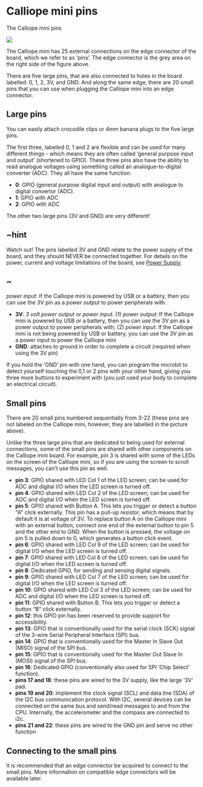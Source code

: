 # Calliope mini pins

The Calliope mini pins 

![](/static/mb/device/pins-0.png)

The Calliope mini has 25 external connections on the edge connector of the board, which we refer to as ‘pins’.  The edge connector is the grey area on the right side of the figure above.

There are five large pins, that are also connected to holes in the board labelled: 0, 1, 2, 3V, and GND. And along the same edge, there are 20 small pins that you can use when plugging the Calliope mini into an edge connector.

## Large pins

You can easily attach crocodile clips or 4mm banana plugs to the five large pins.

The first three, labelled 0, 1 and 2 are flexible and can be used for many different things - which means they are often called ‘general purpose input and output’ (shortened to GPIO). These three pins also have the ability to read analogue voltages using something called an analogue-to-digital converter (ADC). They all have the same function:

* **0**: GPIO (general purpose digital input and output) with analogue to digital convertor (ADC).
* **1**: GPIO with ADC
* **2**: GPIO with ADC

The other two large pins (3V and GND) are very different!

## ~hint 

Watch out! The pins labelled 3V and GND relate to the power supply of the board, and they should NEVER be connected together.
For details on the power, current and voltage limitations of the board, see [Power Supply](https://tech.microbit.org/hardware/powersupply/)

## ~

*power input*: If the Calliope mini is powered by USB or a battery, then you can use the 3V pin as a *power output* to power peripherals with.

* **3V**: *3 volt power output* or *power input*.  (1) *power output*: If the Calliope mini is powered by USB or a battery, then you can use the 3V pin as a power output to power peripherals with; (2) *power input*: If the Calliope mini is not being powered by USB or battery, you can use the 3V pin as a power input to power the Calliope mini
* **GND**: attaches to ground in order to complete a circuit (required when using the 3V pin)

If you hold the ‘GND’ pin with one hand, you can program the microbit to detect yourself touching the 0,1 or 2 pins with your other hand, giving you three more buttons to experiment with (you just used your body to complete an electrical circuit).

## Small pins

There are 20 small pins numbered sequentially from 3-22 (these pins are not labeled on the Calliope mini, however, they are labelled in the picture above).

Unlike the three large pins that are dedicated to being used for external connections, some of the small pins are shared with other components on the Calliope mini board. For example, pin 3 is shared with some of the LEDs on the screen of the Calliope mini, so if you are using the screen to scroll messages, you can’t use this pin as well.

* **pin 3**: GPIO shared with LED Col 1 of the LED screen; can be used for ADC and digital I/O when the LED screen is turned off.
* **pin 4**: GPIO shared with LED Col 2 of the LED screen; can be used for ADC and digital I/O when the LED screen is turned off.
* **pin 5**: GPIO shared with Button A. This lets you trigger or detect a button "A" click externally. This pin has a pull-up resistor, which means that by default it is at voltage of 3V. To replace button A on the Calliope mini with an external button, connect one end of the external button to pin 5 and the other end to GND. When the button is pressed, the voltage on pin 5 is pulled down to 0, which generates a button click event.
* **pin 6**: GPIO shared with LED Col 9 of the LED screen;  can be used for digital I/O when the LED screen is turned off.
* **pin 7**: GPIO shared with LED Col 8 of the LED screen; can be used for digital I/O when the LED screen is turned off.
* **pin 8**: Dedicated GPIO, for sending and sensing digital signals.
* **pin 9**: GPIO shared with LED Col 7 of the LED screen;  can be used for digital I/O when the LED screen is turned off.
* **pin 10**: GPIO shared with LED Col 3 of the LED screen;  can be used for ADC and digital I/O when the LED screen is turned off.
* **pin 11**: GPIO shared with Button B. This lets you trigger or detect a button “B” click externally.
* **pin 12**: this GPIO pin has been reserved to provide support for accessibility.
* **pin 13**: GPIO that is conventionally used for the serial clock (SCK) signal of the 3-wire Serial Peripheral Interface (SPI) bus.
* **pin 14**: GPIO that is conventionally used for the Master In Slave Out (MISO) signal of the SPI bus.
* **pin 15**: GPIO that is conventionally used for the Master Out Slave In (MOSI) signal of the SPI bus.
* **pin 16**: Dedicated GPIO (conventionally also used for SPI ‘Chip Select’ function).
* **pins 17 and 18**: these pins are wired to the 3V supply, like the large ‘3V’ pad.
* **pins 19 and 20**: implement the clock signal (SCL) and data line (SDA) of the I2C bus communication protocol. With I2C, several devices can be connected on the same bus and send/read messages to and from the CPU. Internally, the accelerometer and the compass are connected to i2c.
* **pins 21 and 22**: these pins are wired to the GND pin and serve no other function

## Connecting to the small pins

It is recommended that an edge connector be acquired to connect to the small pins. More information on compatible edge connectors will be available later.

